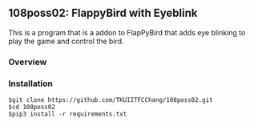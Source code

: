 ## 108poss02: FlappyBird with Eyeblink

This is a program that is a addon to FlapPyBird that adds eye blinking to play the game and control the bird.

### Overview


### Installation


```shell
$git clone https://github.com/TKUIITFCChang/108poss02.git
$cd 108poss02
$pip3 install -r requirements.txt
```



